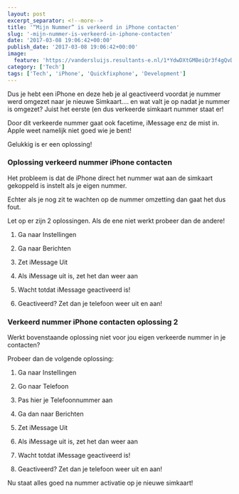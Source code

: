 ```yaml
---
layout: post
excerpt_separator: <!--more-->
title: '“Mijn Nummer” is verkeerd in iPhone contacten'
slug: '-mijn-nummer-is-verkeerd-in-iphone-contacten'
date: '2017-03-08 19:06:42+00:00'
publish_date: '2017-03-08 19:06:42+00:00'
image:
  feature: 'https://vandersluijs.resultants-e.nl/1*YdwDXtGMBeiQr3f4gQvDVQ.jpeg'
category: ['Tech']
tags: ['Tech', 'iPhone', 'Quickfixphone', 'Development']
---
```

Dus je hebt een iPhone en deze heb je al geactiveerd voordat je nummer werd
omgezet naar je nieuwe Simkaart…. en wat valt je op nadat je nummer is
omgezet? Juist het eerste (en dus verkeerde simkaart nummer staat er!
<!--more-->
Door dit verkeerde nummer gaat ook facetime, iMessage enz de mist in. Apple
weet namelijk niet goed wie je bent!

Gelukkig is er een oplossing!

### Oplossing verkeerd nummer iPhone contacten

Het probleem is dat de iPhone direct het nummer wat aan de simkaart gekoppeld
is instelt als je eigen nummer.

Echter als je nog zit te wachten op de nummer omzetting dan gaat het dus fout.

Let op er zijn 2 oplossingen. Als de ene niet werkt probeer dan de andere!

1) Ga naar Instellingen

2) Ga naar Berichten

3) Zet iMessage Uit

4) Als iMessage uit is, zet het dan weer aan

5) Wacht totdat iMessage geactiveerd is!

6) Geactiveerd? Zet dan je telefoon weer uit en aan!

### Verkeerd nummer iPhone contacten oplossing 2

Werkt bovenstaande oplossing niet voor jou eigen verkeerde nummer in je
contacten?

Probeer dan de volgende oplossing:

1) Ga naar Instellingen

2) Go naar Telefoon

3) Pas hier je Telefoonnummer aan

4) Ga dan naar Berichten

5) Zet iMessage Uit

6) Als iMessage uit is, zet het dan weer aan

7) Wacht totdat iMessage geactiveerd is!

8) Geactiveerd? Zet dan je telefoon weer uit en aan!

Nu staat alles goed na nummer activatie op je nieuwe simkaart!

